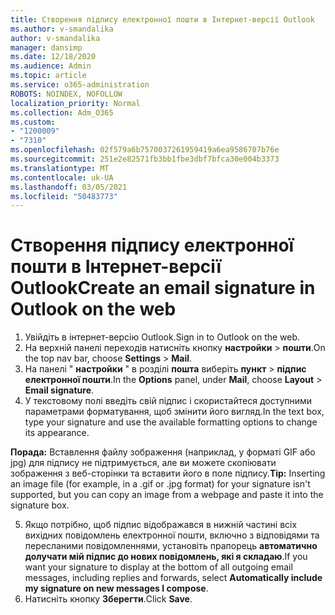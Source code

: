 ```yaml
---
title: Створення підпису електронної пошти в Інтернет-версії Outlook
ms.author: v-smandalika
author: v-smandalika
manager: dansimp
ms.date: 12/18/2020
ms.audience: Admin
ms.topic: article
ms.service: o365-administration
ROBOTS: NOINDEX, NOFOLLOW
localization_priority: Normal
ms.collection: Adm_O365
ms.custom:
- "1200009"
- "7310"
ms.openlocfilehash: 02f579a6b7570037261959419a6ea9586707b76e
ms.sourcegitcommit: 251e2e82571fb3bb1fbe3dbf7bfca30e004b3373
ms.translationtype: MT
ms.contentlocale: uk-UA
ms.lasthandoff: 03/05/2021
ms.locfileid: "50483773"
---
```

# <a name="create-an-email-signature-in-outlook-on-the-web"></a><span data-ttu-id="5a44f-102">Створення підпису електронної пошти в Інтернет-версії Outlook</span><span class="sxs-lookup"><span data-stu-id="5a44f-102">Create an email signature in Outlook on the web</span></span>

1. <span data-ttu-id="5a44f-103">Увійдіть в інтернет-версію Outlook.</span><span class="sxs-lookup"><span data-stu-id="5a44f-103">Sign in to Outlook on the web.</span></span>
2. <span data-ttu-id="5a44f-104">На верхній панелі переходів натисніть кнопку **настройки**  >  **пошти**.</span><span class="sxs-lookup"><span data-stu-id="5a44f-104">On the top nav bar, choose **Settings** > **Mail**.</span></span>
3. <span data-ttu-id="5a44f-105">На панелі " **настройки** " в розділі **пошта** виберіть **пункт**  >  **підпис електронної пошти**.</span><span class="sxs-lookup"><span data-stu-id="5a44f-105">In the **Options** panel, under **Mail**, choose **Layout** > **Email signature**.</span></span>
4. <span data-ttu-id="5a44f-106">У текстовому полі введіть свій підпис і скористайтеся доступними параметрами форматування, щоб змінити його вигляд.</span><span class="sxs-lookup"><span data-stu-id="5a44f-106">In the text box, type your signature and use the available formatting options to change its appearance.</span></span>

<span data-ttu-id="5a44f-107">**Порада:** Вставлення файлу зображення (наприклад, у форматі GIF або jpg) для підпису не підтримується, але ви можете скопіювати зображення з веб-сторінки та вставити його в поле підпису.</span><span class="sxs-lookup"><span data-stu-id="5a44f-107">**Tip:** Inserting an image file (for example, in a .gif or .jpg format) for your signature isn't supported, but you can copy an image from a webpage and paste it into the signature box.</span></span>

5. <span data-ttu-id="5a44f-108">Якщо потрібно, щоб підпис відображався в нижній частині всіх вихідних повідомлень електронної пошти, включно з відповідями та пересланими повідомленнями, установіть прапорець **автоматично долучати мій підпис до нових повідомлень, які я складаю**.</span><span class="sxs-lookup"><span data-stu-id="5a44f-108">If you want your signature to display at the bottom of all outgoing email messages, including replies and forwards, select **Automatically include my signature on new messages I compose**.</span></span>
6. <span data-ttu-id="5a44f-109">Натисніть кнопку **Зберегти**.</span><span class="sxs-lookup"><span data-stu-id="5a44f-109">Click **Save**.</span></span>

